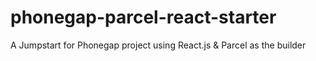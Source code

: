 # phonegap-parcel-react-starter
A Jumpstart for Phonegap project using React.js &amp; Parcel as the builder
